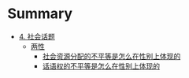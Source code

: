 # Summary

<!--
* [1. 随笔](1-随笔/README.md)
    * [2023-4-16-关于B站的未来](1-随笔/2023-4-16-关于B站的未来.md)
    * [云顶之弈是个什么样的游戏](1-随笔/云顶之弈是个什么样的游戏.md)
* [2. 个人](2-个人/README.md)
    * [技术](2-个人/技术/README.md)
        * [Python 语言](2-个人/技术/Python_base.md)
        * [Python Web](2-个人/技术/Python_web.md)
        * [数据库](2-个人/技术/database.md)
        * [系统设计](2-个人/技术/system_design.md)
        * [hr 问题](2-个人/技术/hr_question.md)
    * [追剧](2-个人/追剧/README.md)
        * [看过的日剧](2-个人/追剧/看过的日剧.md)
        * [看过的韩剧](2-个人/追剧/看过的韩剧.md)
* [3. 笔记](3-笔记/README.md)
    * [西方哲学史](3-笔记/西方哲学史/README.md)
-->
* [4. 社会话题](4-社会话题/README.md)
    * [两性](4-社会话题/两性/README.md)
        * [社会资源分配的不平等是怎么在性别上体现的](4-社会话题/两性/社会资源分配的不平等是怎么在性别上体现的.md)
        * [话语权的不平等是怎么在性别上体现的](4-社会话题/两性/话语权的不平等是怎么在性别上体现的.md)



